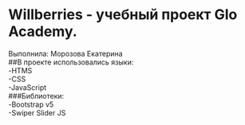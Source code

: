 # Willberries - учебный проект Glo Academy.  
Выполнила: Морозова Екатерина  
##В проекте использовались языки:  
-HTMS  
-CSS  
-JavaScript  
###Библиотеки:  
-Bootstrap v5  
-Swiper Slider JS  
